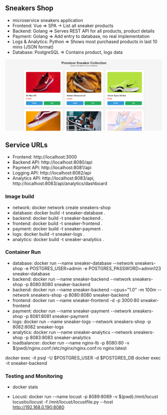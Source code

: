 ## Sneakers Shop

- microservice sneakers application
- Frontend: Vue => SPA -> List all sneaker products
- Backend: Golang => Serves REST API for all products, product details
- Payment: Golang => Add entry to database, no real implementation
- Logs & Analytics: Python => Shows most purchased products in last 10 mins (JSON format)
- Database: PostgreSQL => Contains product, logs data

![Sneakers](./Screenshot%202025-08-09%20120056.png)

## Service URLs

- Frontend: http://localhost:3000
- Backend API: http://localhost:8080/api
- Payment API: http://localhost:8081/api
- Logging API: http://localhost:8082/api
- Analytics API: http://localhost:8083/api, http://localhost:8083/api/analytics/dashboard

### Image build

- network: docker network create sneakers-shop
- database: docker build -t sneaker-database .
- backend: docker build -t sneaker-backend .
- frontend: docker build -t sneaker-frontend .
- payment: docker build -t sneaker-payment .
- logs: docker build -t sneaker-logs .
- analytics: docker build -t sneaker-analytics .

### Container Run

- database: docker run --name sneaker-database --network sneakers-shop -e POSTGRES_USER=admin -e POSTGRES_PASSWORD=admin123 sneaker-database
- backend: docker run --name sneaker-backend --network sneakers-shop -p 8080:8080 sneaker-backend
- backend: docker run --name sneaker-backend --cpus="1.0" -m 100m --network sneakers-shop -p 8080:8080 sneaker-backend
- frontend: docker run --name sneaker-frontend -d -p 3000:80 sneaker-frontend
- payment: docker run --name sneaker-payment --network sneakers-shop -p 8081:8081 sneaker-payment
- logs: docker run --name sneaker-logs --network sneakers-shop -p 8082:8082 sneaker-logs
- analytics: docker run --name sneaker-analytics --network sneakers-shop -p 8083:8083 sneaker-analytics
- loadbalancer: docker run --name nginx-lb -p 8080:80 -v $(pwd)/nginx.conf:/etc/nginx/nginx.conf:ro nginx:latest

docker exec -it <container-name> psql -U $POSTGRES_USER -d $POSTGRES_DB
docker exec -it <container-name> sneaker-backend

### Testing and Monitoring

- docker stats

- Locust: docker run --name locust -p 8089:8089 -v $(pwd):/mnt/locust locustio/locust -f /mnt/locust/locustfile.py --host http://192.168.0.190:8080

<!-- - Prometheus: docker run --name prom -p 9090:9090 -v $(pwd)/prometheus.yml:/etc/prometheus/prometheus.yml prom/prometheus

- Grafana: docker run -d -p 3002:3000 --name=grafana -v $(pwd):/var/lib/grafana grafana/grafana-oss

- rate(process_cpu_seconds_total{job="prometheus"}[5m]) * 100
- process_resident_memory_bytes{job="prometheus"} -->